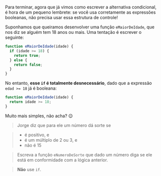 Para terminar, agora que já vimos como escrever a alternativa condicional, é hora de um pequeno lembrete: se você usa corretamente as expressões booleanas, não precisa usar essa estrutura de controle!

Suponhamos que queiramos desenvolver uma função `eMaiorDeIdade`, que nos diz se alguém tem 18 anos ou mais. Uma tentação é escrever o seguinte:

``` javascript
function eMaiorDeIdade(idade) {
  if (idade >= 18) {
    return true;
  } else {
    return false;
  }
}
```

No entanto, **esse `if` é totalmente desnecessário**, dado que a expressão `edad >= 18` já é booleana:

``` javascript
function eMaiorDeIdade(idade) {
  return idade >= 18;
}
```

Muito mais simples, não acha? :wink:

> Jorge diz que para ele um número dá sorte se

> * é positivo, e
> * é um múltiplo de 2 ou 3, e
> * não é 15

> Escreva a função `eNumeroDeSorte` que dado um número diga se ele está em conformidade com a lógica anterior.

> **Não** use `if`.
